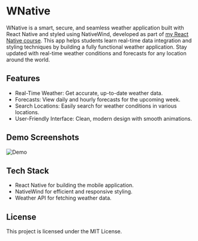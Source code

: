 
# WNative

WNative is a smart, secure, and seamless weather application built with React Native and styled using NativeWind, developed as part of [my React Native course](https://www.codehubmm.com/courses/react-native). This app helps students learn real-time data integration and styling techniques by building a fully functional weather application. Stay updated with real-time weather conditions and forecasts for any location around the world.

## Features
- Real-Time Weather: Get accurate, up-to-date weather data.
- Forecasts: View daily and hourly forecasts for the upcoming week.
- Search Locations: Easily search for weather conditions in various locations.
- User-Friendly Interface: Clean, modern design with smooth animations.

## Demo Screenshots
![Demo](https://iili.io/2IXwdj1.png)

## Tech Stack
- React Native for building the mobile application.
- NativeWind for efficient and responsive styling.
- Weather API for fetching weather data.

## License
This project is licensed under the MIT License.